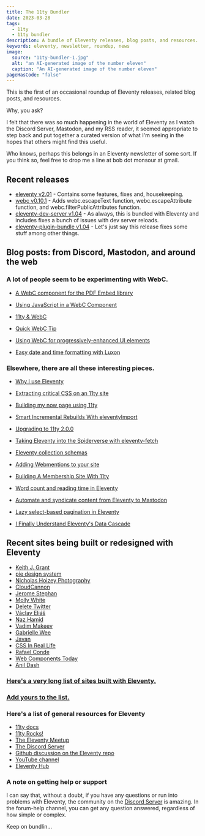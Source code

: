 ```yaml
---
title: The 11ty Bundler
date: 2023-03-28
tags:
  - 11ty
  - 11ty bundler
description: A bundle of Eleventy releases, blog posts, and resources.
keywords: eleventy, newsletter, roundup, news
image:
  source: "11ty-bundler-1.jpg"
  alt: "an AI-generated image of the number eleven"
  caption: "An AI-generated image of the number eleven"
pageHasCode: "false"
---
```


This is the first of an occasional roundup of Eleventy releases, related blog posts, and resources.

Why, you ask?

I felt that there was so much happening in the world of Eleventy as I watch the Discord Server, Mastodon, and my RSS reader, it seemed appropriate to step back and put together a curated version of what I'm seeing in the hopes that others might find this useful.

Who knows, perhaps this belongs in an Eleventy newsletter of some sort. If you think so, feel free to drop me a line at bob dot monsour at gmail.

## Recent releases

- [eleventy v2.01](https://github.com/11ty/eleventy/releases/tag/v2.0.1) - Contains some features, fixes and, housekeeping.
- [webc v0.10.1](https://github.com/11ty/webc/releases/tag/v0.10.1) - Adds webc.escapeText function, webc.escapeAttribute function, and webc.filterPublicAttributes function.
- [eleventy-dev-server v1.04](https://github.com/11ty/eleventy-dev-server) - As always, this is bundled with Eleventy and includes fixes a bunch of issues with dev server reloads.
- [eleventy-plugin-bundle v1.04](https://github.com/11ty/eleventy-plugin-bundle) - Let's just say this release fixes some stuff among other things.

## Blog posts: from Discord, Mastodon, and around the web

### A lot of people seem to be experimenting with WebC.

- [A WebC component for the PDF Embed library](https://www.raymondcamden.com/2023/03/01/supporting-pdf-embeds-in-an-eleventy-webc-component)
- [Using JavaScript in a WebC Component](https://www.raymondcamden.com/2023/02/03/using-javascript-in-a-webc-component)

- [11ty & WebC](https://11ty.webc.fun/)

- [Quick WebC Tip](https://www.raymondcamden.com/2023/01/27/quick-webc-tip)

- [Using WebC for progressively-enhanced UI elements](https://lewisdale.dev/post/using-webc-for-progressively-enhanced-ui-elements/)

- [Easy date and time formatting with Luxon](https://11ty.webc.fun/recipes/easy-date-and-time-formatting/)

### Elsewhere, there are all these interesting pieces.

- [Why I use Eleventy](https://ryanccn.dev/posts/why-eleventy/)

- [Extracting critical CSS on an 11ty site](https://www.silvestar.codes/articles/extracting-and-using-critical-css-on-my-eleventy-site/)

- [Building my now page using 11ty](https://coryd.dev/posts/2023/building-my-now-page-using-eleventy/)

- [Smart Incremental Rebuilds With eleventyImport](https://11ty.rocks/posts/smart-incremental-rebuilds-with-eleventy-import/)

- [Upgrading to 11ty 2.0.0](https://danabyerly.com/notes/upgrading-to-eleventy-2-0-0/)

- [Taking Eleventy into the Spiderverse with eleventy-fetch](https://box464.com/posts/eleventy-fetch-marvel/)

- [Eleventy collection schemas](https://11ty.rocks/posts/eleventy-collection-schemas/)

- [Adding Webmentions to your site](https://rknight.me/adding-webmentions-to-your-site/)

- [Building A Membership Site With 11ty](https://11ty.rocks/posts/building-a-membership-site-with-11ty/)

- [Word count and reading time in Eleventy](https://www.brycewray.com/posts/2022/09/word-count-reading-time-eleventy/)

- [Automate and syndicate content from Eleventy to Mastodon](https://coryd.dev/posts/2023/automate-syndicate-content-mastodon-eleventy/)

- [Lazy select-based pagination in Eleventy](https://coryd.dev/posts/2023/lazy-select-based-pagination-eleventy/)

- [I Finally Understand Eleventy's Data Cascade](https://benmyers.dev/blog/eleventy-data-cascade/)

## Recent sites being built or redesigned with Eleventy

- [Keith J. Grant](https://keithjgrant.com/posts/2023/03/redesign-2023/)
- [pie design system](https://www.pie.design/)
- [Nicholas Hoizey Photography](https://nicolas-hoizey.photo/)
- [CloudCannon](https://cloudcannon.com/blog/cloudcannon-com-is-now-built-with-eleventy/)
- [Jerome Stephan](https://jeromestephan.de/sites/Home/)
- [Molly White](https://www.mollywhite.net/)
- [Delete Twitter](https://deletetwitter.com/)
- [Václav Eliáš](https://www.vaclavelias.com/)
- [Naz Hamid](https://nazhamid.com/)
- [Vadim Makeev](https://pepelsbey.dev/)
- [Gabrielle Wee](https://gabriellew.ee/)
- [Javan](https://javan.us/)
- [CSS In Real Life](https://css-irl.info/)
- [Rafael Conde](https://rafa.design/ "this one is very cool")
- [Web Components Today](https://webcomponents.today/)
- [Anil Dash](https://anildash.com//)

### [Here's a very long list of sites built with Eleventy.](https://www.11ty.dev/speedlify/)

### [Add yours to the list.](https://github.com/11ty/11ty-community/issues/new/choose)

### Here's a list of general resources for Eleventy

- [11ty docs](https://www.11ty.dev/docs/)
- [11ty Rocks!](https://11ty.rocks/)
- [The Eleventy Meetup](https://11tymeetup.dev/)
- [The Discord Server](https://www.11ty.dev/blog/discord/)
- [Github discussion on the Eleventy repo](https://github.com/11ty/eleventy/discussions)
- [YouTube channel](https://www.youtube.com/@EleventyVideo)
- [Eleventy Hub](https://11tyhub.dev/)

### A note on getting help or support

I can say that, without a doubt, if you have any questions or run into problems with Eleventy, the community on the [Discord Server](<(https://www.11ty.dev/blog/discord/)>) is amazing. In the forum-help channel, you can get any question answered, regardless of how simple or complex.

Keep on bundlin...

